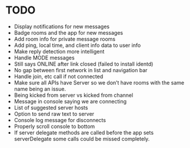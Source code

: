 # TODO
- Display notifications for new messages
- Badge rooms and the app for new messages
- Add room info for private message rooms
- Add ping, local time, and client info data to user info
- Make reply detection more intelligent
- Handle MODE messages
- Still says ONLINE after link closed (failed to install identd)
- No gap between first network in list and navigation bar
- Handle join, etc call if not connected
- Make sure all APIs have Server so we don’t have rooms with the same name being an issue.
- Being kicked from server vs kicked from channel
- Message in console saying we are connecting
- List of suggested server hosts
- Option to send raw text to server
- Console log message for disconnects
- Properly scroll console to bottom
- If server delegate methods are called before the app sets serverDelegate some calls could
be missed completely.
